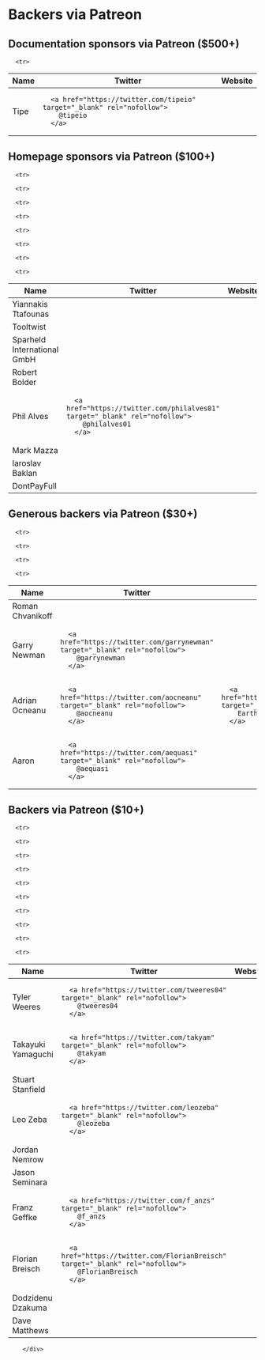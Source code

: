 # Backers via Patreon

<div class="bd-content">
          

<h2 class="title is-5">
  Documentation sponsors via Patreon ($500+)
</h2>

<table class="table is-bordered">
  
<thead>
  <tr>
    <th>Name</th>
    <th>Twitter</th>
    <th>Website</th>
  </tr>
</thead>

  <tbody>
    
      <tr>
  <td>Tipe</td>

  <td>
    
      <a href="https://twitter.com/tipeio" target="_blank" rel="nofollow">
        @tipeio
      </a>
    
  </td>

  <td>
    
  </td>
</tr>

    
  </tbody>
</table>

<h2 class="title is-5">
  Homepage sponsors via Patreon ($100+)
</h2>

<table class="table is-bordered">
  
<thead>
  <tr>
    <th>Name</th>
    <th>Twitter</th>
    <th>Website</th>
  </tr>
</thead>

  <tbody>
    
      <tr>
  <td>Yiannakis Ttafounas</td>

  <td>
    
  </td>

  <td>
    
  </td>
</tr>

    
      <tr>
  <td>Tooltwist</td>

  <td>
    
  </td>

  <td>
    
  </td>
</tr>

    
      <tr>
  <td>Sparheld International GmbH</td>

  <td>
    
  </td>

  <td>
    
  </td>
</tr>

    
      <tr>
  <td>Robert Bolder</td>

  <td>
    
  </td>

  <td>
    
  </td>
</tr>

    
      <tr>
  <td>Phil Alves</td>

  <td>
    
      <a href="https://twitter.com/philalves01" target="_blank" rel="nofollow">
        @philalves01
      </a>
    
  </td>

  <td>
    
  </td>
</tr>

    
      <tr>
  <td>Mark Mazza</td>

  <td>
    
  </td>

  <td>
    
  </td>
</tr>

    
      <tr>
  <td>Iaroslav Baklan</td>

  <td>
    
  </td>

  <td>
    
  </td>
</tr>

    
      <tr>
  <td>DontPayFull</td>

  <td>
    
  </td>

  <td>
    
  </td>
</tr>

    
  </tbody>
</table>

<h2 class="title is-5">
  Generous backers via Patreon ($30+)
</h2>

<table class="table is-bordered">
  
<thead>
  <tr>
    <th>Name</th>
    <th>Twitter</th>
    <th>Website</th>
  </tr>
</thead>

  <tbody>
    
      <tr>
  <td>Roman Chvanikoff</td>

  <td>
    
  </td>

  <td>
    
  </td>
</tr>

    
      <tr>
  <td>Garry Newman</td>

  <td>
    
      <a href="https://twitter.com/garrynewman" target="_blank" rel="nofollow">
        @garrynewman
      </a>
    
  </td>

  <td>
    
  </td>
</tr>

    
      <tr>
  <td>Adrian Ocneanu</td>

  <td>
    
      <a href="https://twitter.com/aocneanu" target="_blank" rel="nofollow">
        @aocneanu
      </a>
    
  </td>

  <td>
    
      <a href="https://www.earthlink.ro/" target="_blank" rel="nofollow">
        Earthlink
      </a>
    
  </td>
</tr>

    
      <tr>
  <td>Aaron</td>

  <td>
    
      <a href="https://twitter.com/aequasi" target="_blank" rel="nofollow">
        @aequasi
      </a>
    
  </td>

  <td>
    
  </td>
</tr>

    
  </tbody>
</table>

<h2 class="title is-5">
  Backers via Patreon ($10+)
</h2>

<table class="table is-bordered">
  
<thead>
  <tr>
    <th>Name</th>
    <th>Twitter</th>
    <th>Website</th>
  </tr>
</thead>

  <tbody>
    
      <tr>
  <td>Tyler Weeres</td>

  <td>
    
      <a href="https://twitter.com/tweeres04" target="_blank" rel="nofollow">
        @tweeres04
      </a>
    
  </td>

  <td>
    
  </td>
</tr>

    
      <tr>
  <td>Takayuki Yamaguchi</td>

  <td>
    
      <a href="https://twitter.com/takyam" target="_blank" rel="nofollow">
        @takyam
      </a>
    
  </td>

  <td>
    
  </td>
</tr>

    
      <tr>
  <td>Stuart Stanfield</td>

  <td>
    
  </td>

  <td>
    
  </td>
</tr>

    
      <tr>
  <td>Leo Zeba</td>

  <td>
    
      <a href="https://twitter.com/leozeba" target="_blank" rel="nofollow">
        @leozeba
      </a>
    
  </td>

  <td>
    
  </td>
</tr>

    
      <tr>
  <td>Jordan Nemrow</td>

  <td>
    
  </td>

  <td>
    
  </td>
</tr>

    
      <tr>
  <td>Jason Seminara</td>

  <td>
    
  </td>

  <td>
    
  </td>
</tr>

    
      <tr>
  <td>Franz Geffke</td>

  <td>
    
      <a href="https://twitter.com/f_anzs" target="_blank" rel="nofollow">
        @f_anzs
      </a>
    
  </td>

  <td>
    
  </td>
</tr>

    
      <tr>
  <td>Florian Breisch</td>

  <td>
    
      <a href="https://twitter.com/FlorianBreisch" target="_blank" rel="nofollow">
        @FlorianBreisch
      </a>
    
  </td>

  <td>
    
  </td>
</tr>

    
      <tr>
  <td>Dodzidenu Dzakuma</td>

  <td>
    
  </td>

  <td>
    
  </td>
</tr>

    
      <tr>
  <td>Dave Matthews</td>

  <td>
    
  </td>

  <td>
    
  </td>
</tr>

    
  </tbody>
</table>

        </div>
